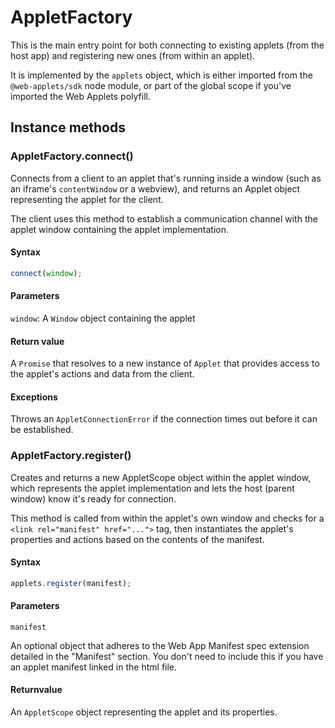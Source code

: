 # AppletFactory

This is the main entry point for both connecting to existing applets (from the host app) and registering new ones (from within an applet).

It is implemented by the `applets` object, which is either imported from the `@web-applets/sdk` node module, or part of the global scope if you've imported the Web Applets polyfill.

## Instance methods

<a id="connect"></a>

### AppletFactory.connect()

Connects from a client to an applet that's running inside a window (such as an iframe's `contentWindow` or a webview), and returns an Applet object representing the applet for the client.

The client uses this method to establish a communication channel with the applet window containing the applet implementation.

#### Syntax

```js
connect(window);
```

#### Parameters

`window`: A `Window` object containing the applet

#### Return value

A `Promise` that resolves to a new instance of `Applet` that provides access to the applet's actions and data from the client.

#### Exceptions

Throws an `AppletConnectionError` if the connection times out before it can be established.

<a id="register"></a>

### AppletFactory.register()

Creates and returns a new AppletScope object within the applet window, which represents the applet implementation and lets the host (parent window) know it's ready for connection.

This method is called from within the applet's own window and checks for a `<link rel="manifest" href="...">` tag, then instantiates the applet's properties and actions based on the contents of the manifest.

#### Syntax

```js
applets.register(manifest);
```

#### Parameters

`manifest`

An optional object that adheres to the Web App Manifest spec extension detailed in the "Manifest" section. You don't need to include this if you have an applet manifest linked in the html file.

#### Returnvalue

An `AppletScope` object representing the applet and its properties.
